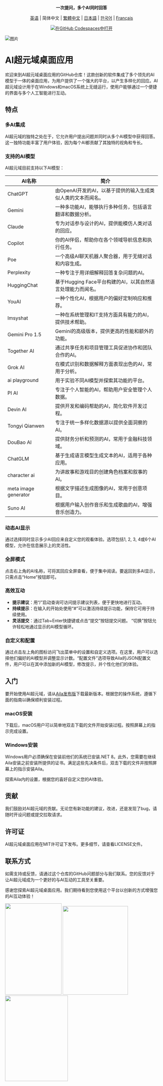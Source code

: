 <div align="center">
  <p><strong>一次提问，多个AI同时回答</strong></p>

 [英语](README.md) | 简体中文 | [繁體中文](README_ZH-TW.md) | [日本語](README_JA-JP.md) | [한국어](README_KO-KR.md) | [Français](README_FR-FR.md)

[![在GitHub Codespaces中打开](https://github.com/codespaces/badge.svg)](https://github.com/win4r/AISuperDomain/releases)

</div>

![图片](https://github.com/win4r/AISuperDomain/assets/42172631/2115997d-8b00-4767-bf79-103b4e53abc3)


# AI超元域桌面应用

欢迎来到AI超元域桌面应用的GitHub仓库！这款创新的软件集成了多个领先的AI模型于一体的桌面应用，为用户提供了一个强大的平台，以产生多样化的回应。AI超元域设计用于在Windows和macOS系统上无缝运行，使用户能够通过一个便捷的界面与多个人工智能进行互动。

## 特点

### 多AI集成
AI超元域的独特之处在于，它允许用户提出问题并同时从多个AI模型中获得回答。这一独特功能丰富了用户体验，因为每个AI都贡献了其独特的视角和专长。

### 支持的AI模型
AI超元域目前支持以下AI模型：

| AI名称             | 简介 |
|--------------------|--------------|
| ChatGPT            | 由OpenAI开发的AI，以基于提供的输入生成类似人类的文本而闻名。 |
| Gemini             | 一种多功能AI，能够执行多种任务，包括语言翻译和数据分析。 |
| Claude             | 专为对话参与设计的AI，提供能模仿人类对话的回应。 |
| Copilot            | 你的AI伴侣，帮助你在各个领域导航信息和执行任务。 |
| Poe                | 一个高级AI聊天机器人聚合器，用于无缝对话和内容生成。 |
| Perplexity         | 一种专注于用详细解释回答复杂问题的AI。 |
| HuggingChat        | 基于Hugging Face平台构建的AI，以其自然语言处理能力而闻名。 |
| YouAI              | 一种个性化AI，根据用户的偏好定制响应和推荐。 |
| lmsyshat           | 一种在系统管理和IT支持方面具有能力的AI，提供技术帮助。 |
| Gemini Pro 1.5     | Gemini的高级版本，提供更高的性能和额外的功能。 |
| Together AI        | 通过共享任务和项目管理工具促进协作和团队合作的AI。 |
| Grok AI            | 在模式识别和数据解释方面表现出色的AI，常用于分析。 |
| ai playground      | 用于实验不同AI模型并探索其功能的平台。 |
| PI AI              | 专注于个人智能的AI，帮助用户安全管理个人数据。 |
| Devin AI           | 提供开发和编码帮助的AI，简化软件开发过程。 |
| Tongyi Qianwen     | 专注于统一多样化数据源以提供全面洞察的AI。 |
| DouBao AI          | 提供财务分析和预测的AI，常用于金融科技领域。 |
| ChatGLM            | 基于生成语言模型生成文本的AI，适用于各种应用。 |
| character ai       | 为讲故事和游戏目的创建角色档案和叙事的AI。 |
| meta image generator | 根据文字描述生成图像的AI，常用于创意项目。 |
| Suno AI            | 根据用户输入创作音乐和生成歌曲的AI，增强音乐创造力。 |


### 动态AI显示
通过选择同时显示多少AI回应来自定义您的观看体验。选项包括1, 2, 3, 4或6个AI模型，允许在信息展示上的灵活性。

### 全屏模式
点击右上角的AI名称，可将其回应全屏查看，便于集中阅读。要返回到多AI显示，只需点击“Home”按钮即可。

### 高效互动
- **提示建议**：用“/”启动查询可访问提示建议列表，便于更快地进行互动。
- **持续提示**：在输入的开始处使用“#”可以激活持续提示功能，保持它可用于持续使用。
- **灵活提交**：通过Tab+Enter快捷键或点击“提交”按钮提交问题。 “切换”按钮允许轻松地通过显示的AI模型循环。

### 自定义和配置
通过点击左上角的图标访问飞出菜单中的设置和自定义选项。在这里，用户可以选择他们偏好的AI模型并调整显示计数。“配置文件”选项导致Aila的JSON配置文件，用户可以在其中添加新的AI模型，修改提示，并个性化他们的体验。

## 入门

要开始使用AI超元域，请从[Aila发布版](https://github.com/win4r/AISuperDomain/releases)下载最新版本。根据您的操作系统，遵循下面的指南以确保顺利安装过程。

### macOS安装
下载后，macOS用户可以简单地双击下载的文件开始安装过程。按照屏幕上的指示完成设置。

### Windows安装
Windows用户必须确保在安装前他们的系统已安装.NET 8。此外，您需要在继续Aila安装之前安装所提供的证书。满足这些先决条件后，双击下载的文件并按照屏幕上的指示安装Aila。

探索Aila内的设置，根据您的喜好自定义您的AI体验。

## 贡献

我们鼓励对AI超元域的贡献。无论您有新功能的建议，改进，还是发现了bug，请随时开设问题或提交拉取请求。

## 许可证

AI超元域桌面应用在MIT许可证下发布。更多细节，请查看LICENSE文件。

## 联系方式

如需支持或反馈，请通过这个仓库的GitHub问题部分与我们联系。您的反馈对于让AI超元域成为一个更好的与AI互动的工具至关重要。

感谢您探索AI超元域桌面应用。我们期待看到您使用这个平台以创新的方式增强您的AI互动体验！

<img src="https://github.com/win4r/AISuperDomain/assets/42172631/b83c98da-3f27-43a9-9df1-2da853afdb84" width="186" height="300">
<img src="https://github.com/win4r/AISuperDomain/assets/42172631/7568cf78-c8ba-4182-aa96-d524d903f2bc" width="214.8" height="291">
<img src="https://github.com/win4r/AISuperDomain/assets/42172631/fefe535c-8153-4046-bfb4-e65eacbf7a33" width="207" height="281">
